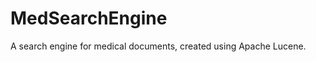 MedSearchEngine
===============

A search engine for medical documents, created using Apache Lucene.
